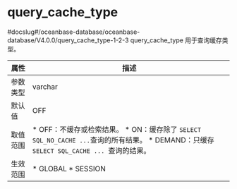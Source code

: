query_cache_type 
=====================================
#docslug#/oceanbase-database/oceanbase-database/V4.0.0/query_cache_type-1-2-3
query_cache_type 用于查询缓存类型。


| **属性** |                                                                                                              **描述**                                                                                                               |
|--------|-----------------------------------------------------------------------------------------------------------------------------------------------------------------------------------------------------------------------------------|
| 参数类型   | varchar                                                                                                                                                                                                                           |
| 默认值    | OFF                                                                                                                                                                                                                               |
| 取值范围   | * OFF：不缓存或检索结果。   * ON：缓存除了 `SELECT SQL_NO_CACHE ...`查询的所有结果。   * DEMAND：只缓存 `SELECT SQL_CACHE ... `查询的结果。    |
| 生效范围   | * GLOBAL   * SESSION                                                                                                                           |



